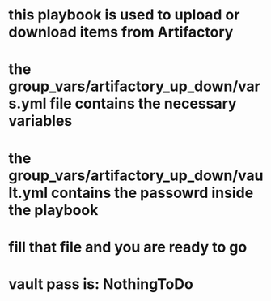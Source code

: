 # this playbook is used to upload or download items from Artifactory 
# the group_vars/artifactory_up_down/vars.yml file contains the necessary variables 
# the group_vars/artifactory_up_down/vault.yml contains the passowrd inside the playbook
# fill that file and you are ready to go
#
# vault pass is: NothingToDo
